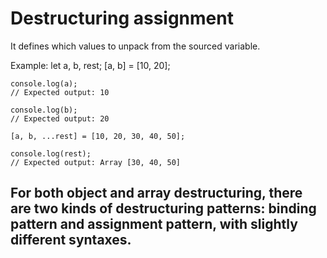 # Destructuring assignment

It defines which values to unpack from the sourced variable.

Example:
let a, b, rest;
[a, b] = [10, 20];

    console.log(a);
    // Expected output: 10

    console.log(b);
    // Expected output: 20

    [a, b, ...rest] = [10, 20, 30, 40, 50];

    console.log(rest);
    // Expected output: Array [30, 40, 50]

## For both object and array destructuring, there are two kinds of destructuring patterns: binding pattern and assignment pattern, with slightly different syntaxes.
